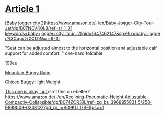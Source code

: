 
# [Article 1](https://www.babylist.com/hello-baby/best-lightweight-strollers)

[Baby jogger city 2]https://www.amazon.de/-/en/Baby-Jogger-City-Tour-Jet/dp/B07NDVKQL8/ref=sr_1_3?keywords=baby+jogger+city+tour+2&qid=1647462147&sprefix=baby+jogger%2Caps%2C124&sr=8-3]

"Seat can be adjusted almost to the horizontal position and adjustable calf support for added comfort.
"
one-hand foldable

199eu

[Mountain Buggy Nano](https://www.amazon.de/-/en/Mountain-Buggy-Pushchair-Black-Travel/dp/B085RZJ4QK/ref=sr_1_2?crid=247XXAD0TY3E0&keywords=mountain+buggy+nano&qid=1647462317&sprefix=mountain+buggy+nano%2Caps%2C88&sr=8-2)

[Chicco Buggy :light Weight](https://www.amazon.de/-/en/Foldable-Lightweight-Pushchair-Sleeping-Position/dp/B0927YHK4Z/ref=sr_1_3?keywords=chicco+buggy&qid=1647462344&sprefix=chicco+buggy%2Caps%2C91&sr=8-3)

[This one is okay, but ](https://www.amazon.de/-/en/gp/product/B08J4WVYL8/ref=ox_sc_saved_image_1?smid=A3JWKAKR8XB7XF&psc=1)
isn't this on ebetter?
https://www.amazon.de/-/en/Reclining-Pneumatic-Height-Adjustable-Compactly-Collapsible/dp/B074ZCR33L/ref=zg_bs_3968955031_5/258-9899009-0338127?pd_rd_i=B09KLL12BF&psc=1
